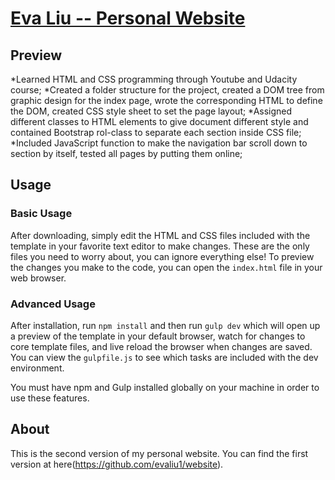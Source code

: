# [Eva Liu -- Personal Website](http://www.evaliu.net/)


## Preview

*Learned HTML and CSS programming through Youtube and Udacity course;
*Created a folder structure for the project, created a DOM tree from graphic design for the index page, wrote the corresponding HTML to define the DOM, created CSS style sheet to set the page layout;
*Assigned different classes to HTML elements to give document different style and contained Bootstrap rol-class to separate each section inside CSS file;
*Included JavaScript function to make the navigation bar scroll down to section by itself, tested all pages by putting them online; 


## Usage

### Basic Usage

After downloading, simply edit the HTML and CSS files included with the template in your favorite text editor to make changes. These are the only files you need to worry about, you can ignore everything else! To preview the changes you make to the code, you can open the `index.html` file in your web browser.

### Advanced Usage

After installation, run `npm install` and then run `gulp dev` which will open up a preview of the template in your default browser, watch for changes to core template files, and live reload the browser when changes are saved. You can view the `gulpfile.js` to see which tasks are included with the dev environment.

You must have npm and Gulp installed globally on your machine in order to use these features.


## About

This is the second version of my personal website. You can find the first version at here(https://github.com/evaliu1/website).

